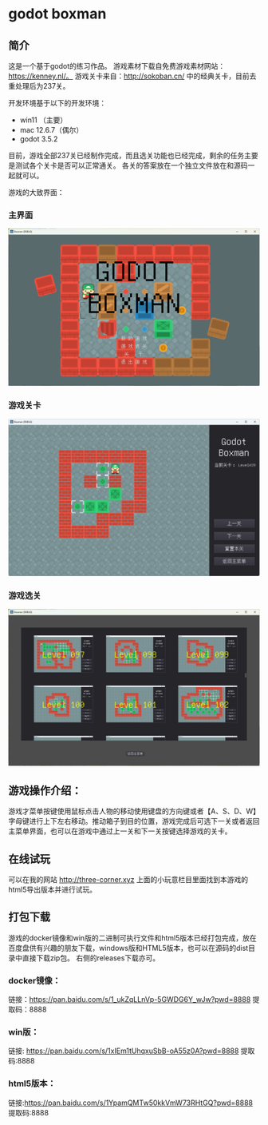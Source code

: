 # godot boxman

## 简介

这是一个基于godot的练习作品。
游戏素材下载自免费游戏素材网站：https://kenney.nl/。
游戏关卡来自：http://sokoban.cn/ 中的经典关卡，目前去重处理后为237关。

开发环境基于以下的开发环境：

- win11 （主要）
- mac 12.6.7（偶尔）
- godot 3.5.2

目前，游戏全部237关已经制作完成，而且选关功能也已经完成，剩余的任务主要是测试各个关卡是否可以正常通关。
各关的答案放在一个独立文件放在和源码一起就可以。

游戏的大致界面：

### 主界面
![主界面](assets/img/主界面.png)

### 游戏关卡
![游戏关卡](assets/level_image/level039.png)

### 游戏选关
![游戏选关](assets/img/游戏选关.png)


## 游戏操作介绍：
游戏才菜单按键使用鼠标点击人物的移动使用键盘的方向键或者【A、S、D、W】字母键进行上下左右移动。推动箱子到目的位置，游戏完成后可选下一关或者返回主菜单界面，也可以在游戏中通过上一关和下一关按键选择游戏的关卡。


## 在线试玩

可以在我的网站 <http://three-corner.xyz> 上面的小玩意栏目里面找到本游戏的html5导出版本并进行试玩。


## 打包下载
游戏的docker镜像和win版的二进制可执行文件和html5版本已经打包完成，放在百度盘供有兴趣的朋友下载，windows版和HTML5版本，也可以在源码的dist目录中直接下载zip包。
右侧的releases下载亦可。

### docker镜像：

链接：https://pan.baidu.com/s/1_ukZqLLnVp-5GWDG6Y_wJw?pwd=8888 
提取码：8888

### win版：

链接: https://pan.baidu.com/s/1xIEm1tUhqxuSbB-oA55z0A?pwd=8888 
提取码:8888 

### html5版本：

链接:https://pan.baidu.com/s/1YpamQMTw50kkVmW73RHtGQ?pwd=8888
提取码:8888 
